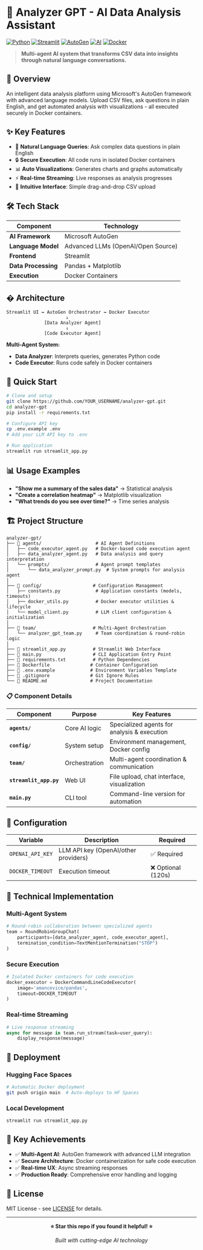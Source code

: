 # 🤖 Analyzer GPT - AI Data Analysis Assistant

[![Python](https://img.shields.io/badge/Python-3.11+-blue.svg)](https://www.python.org/downloads/)
[![Streamlit](https://img.shields.io/badge/Streamlit-1.28+-red.svg)](https://streamlit.io/)
[![AutoGen](https://img.shields.io/badge/AutoGen-0.2+-green.svg)](https://github.com/microsoft/autogen)
[![AI](https://img.shields.io/badge/AI-LLM%20Powered-orange.svg)](https://openai.com/)
[![Docker](https://img.shields.io/badge/Docker-Enabled-blue.svg)](https://www.docker.com/)

> **Multi-agent AI system that transforms CSV data into insights through natural language conversations.**

## 🎯 Overview

An intelligent data analysis platform using Microsoft's AutoGen framework with advanced language models. Upload CSV files, ask questions in plain English, and get automated analysis with visualizations - all executed securely in Docker containers.

## ✨ Key Features

- 🧠 **Natural Language Queries**: Ask complex data questions in plain English
- 🔒 **Secure Execution**: All code runs in isolated Docker containers
- 📊 **Auto Visualizations**: Generates charts and graphs automatically
- ⚡ **Real-time Streaming**: Live responses as analysis progresses
- 🎨 **Intuitive Interface**: Simple drag-and-drop CSV upload

## 🛠️ Tech Stack

| Component | Technology |
|-----------|------------|
| **AI Framework** | Microsoft AutoGen |
| **Language Model** | Advanced LLMs (OpenAI/Open Source) |
| **Frontend** | Streamlit |
| **Data Processing** | Pandas + Matplotlib |
| **Execution** | Docker Containers |

## �️ Architecture

```
Streamlit UI ↔ AutoGen Orchestrator ↔ Docker Executor
                      ↓
              [Data Analyzer Agent]
                      ↓
              [Code Executor Agent]
```

**Multi-Agent System:**
- **Data Analyzer**: Interprets queries, generates Python code
- **Code Executor**: Runs code safely in Docker containers

## 🚀 Quick Start

```bash
# Clone and setup
git clone https://github.com/YOUR_USERNAME/analyzer-gpt.git
cd analyzer-gpt
pip install -r requirements.txt

# Configure API key
cp .env.example .env
# Add your LLM API key to .env

# Run application
streamlit run streamlit_app.py
```

## 📊 Usage Examples

- **"Show me a summary of the sales data"** → Statistical analysis
- **"Create a correlation heatmap"** → Matplotlib visualization
- **"What trends do you see over time?"** → Time series analysis

## 🏗️ Project Structure

```
analyzer-gpt/
├── 📁 agents/                    # AI Agent Definitions
│   ├── code_executor_agent.py   # Docker-based code execution agent
│   ├── data_analyzer_agent.py   # Data analysis and query interpretation
│   └── prompts/                 # Agent prompt templates
│       └── data_analyzer_prompt.py  # System prompts for analysis agent
│
├── 📁 config/                   # Configuration Management
│   ├── constants.py             # Application constants (models, timeouts)
│   ├── docker_utils.py          # Docker executor utilities & lifecycle
│   └── model_client.py          # LLM client configuration & initialization
│
├── 📁 team/                     # Multi-Agent Orchestration
│   └── analyzer_gpt_team.py     # Team coordination & round-robin logic
│
├── 📄 streamlit_app.py          # Streamlit Web Interface
├── 📄 main.py                   # CLI Application Entry Point
├── 📄 requirements.txt          # Python Dependencies
├── 📄 Dockerfile               # Container Configuration
├── 📄 .env.example             # Environment Variables Template
├── 📄 .gitignore               # Git Ignore Rules
└── 📄 README.md                # Project Documentation
```

### 📋 **Component Details**

| Component | Purpose | Key Features |
|-----------|---------|--------------|
| **`agents/`** | Core AI logic | Specialized agents for analysis & execution |
| **`config/`** | System setup | Environment management, Docker config |
| **`team/`** | Orchestration | Multi-agent coordination & communication |
| **`streamlit_app.py`** | Web UI | File upload, chat interface, visualization |
| **`main.py`** | CLI tool | Command-line version for automation |

## 🔧 Configuration

| Variable | Description | Required |
|----------|-------------|----------|
| `OPENAI_API_KEY` | LLM API key (OpenAI/other providers) | ✅ Required |
| `DOCKER_TIMEOUT` | Execution timeout | ❌ Optional (120s) |

## 🧪 Technical Implementation

### Multi-Agent System
```python
# Round-robin collaboration between specialized agents
team = RoundRobinGroupChat(
    participants=[data_analyzer_agent, code_executor_agent],
    termination_condition=TextMentionTermination("STOP")
)
```

### Secure Execution
```python
# Isolated Docker containers for code execution
docker_executor = DockerCommandLineCodeExecutor(
    image='amancevice/pandas',
    timeout=DOCKER_TIMEOUT
)
```

### Real-time Streaming
```python
# Live response streaming
async for message in team.run_stream(task=user_query):
    display_response(message)
```

## 🚀 Deployment

### Hugging Face Spaces
```bash
# Automatic Docker deployment
git push origin main  # Auto-deploys to HF Spaces
```

### Local Development
```bash
streamlit run streamlit_app.py
```

## 🎯 Key Achievements

- ✅ **Multi-Agent AI**: AutoGen framework with advanced LLM integration
- ✅ **Secure Architecture**: Docker containerization for safe code execution
- ✅ **Real-time UX**: Async streaming responses
- ✅ **Production Ready**: Comprehensive error handling and logging

## 📄 License

MIT License - see [LICENSE](LICENSE) for details.

---

<div align="center">

**⭐ Star this repo if you found it helpful! ⭐**

*Built with cutting-edge AI technology*

</div>
